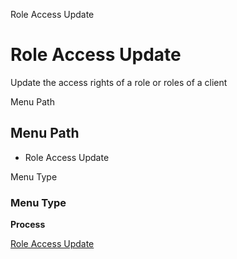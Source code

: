 
Role Access Update
# Role Access Update


Update the access rights of a role or roles of a client

Menu Path
## Menu Path



- Role Access Update

Menu Type
### Menu Type

**Process**


[Role Access Update](../../process-ad_role_accessupdate.md)